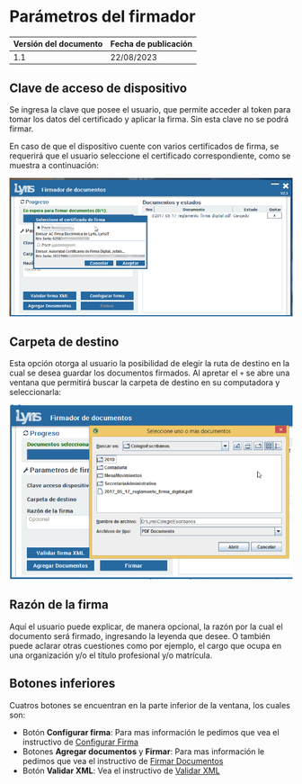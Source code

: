# Parámetros del firmador

| Versión del documento | Fecha de publicación |
| --- | --- |
| 1.1 | 22/08/2023 |

## Clave de acceso de dispositivo

Se ingresa la clave que posee el usuario, que permite acceder al token para tomar los datos del certificado y aplicar la firma. Sin esta clave no se podrá firmar.

En caso de que el dispositivo cuente con varios certificados de firma, se requerirá que el usuario seleccione el certificado correspondiente, como se muestra a continuación:

<img src='/images/firmador/image6.png' />

## Carpeta de destino

Esta opción otorga al usuario la posibilidad de elegir la ruta de destino en la cual se desea guardar los documentos firmados. Al apretar el `+` se abre una ventana que permitirá buscar la carpeta de destino en su computadora y seleccionarla:

<img src='/images/firmador/image16.png' />

## Razón de la firma

Aquí el usuario puede explicar, de manera opcional, la razón por la cual el documento será firmado, ingresando la leyenda que desee. O también puede aclarar otras cuestiones como por ejemplo, el cargo que ocupa en una organización y/o el título profesional y/o matrícula.

## Botones inferiores

Cuatros botones se encuentran en la parte inferior de la ventana, los cuales son:

- Botón **Configurar firma**: Para mas información le pedimos que vea el instructivo de [Configurar Firma](/firmador/configurar-firma.md)
- Botones **Agregar documentos** y **Firmar**: Para mas información le pedimos que vea el instructivo de [Firmar Documentos](/firmador/firmar-documentos.md)
- Botón **Validar XML**: Vea el instructivo de [Validar XML](/firmador/validar-xml.md)